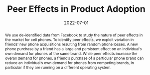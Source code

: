 ---
title: "Peer Effects in Product Adoption"
collection: wps
link: "https://drew-johnston.com/files/Peer-Effects-In-Product-Adoption.pdf"
coauthors: Michael Bailey, Theresa Kuchler, Johannes Stroebel, and Arlene Wong
date: 2022-07-01
outcome_prefix: ''
outcome: 'American Economic Journal: Applied Economics, 14(3), July 2022'
outcome_link: "https://www.aeaweb.org/articles?id=10.1257/app.20200367"
abstract: "We use de-identified data from Facebook to study the nature of peer effects in the market for cell phones. To identify peer effects, we exploit variation in friends’ new phone acquisitions resulting from random phone losses. A new phone purchase by a friend has a large and persistent effect on an individual’s own demand for phones of the same brand. While peer effects increase the overall demand for phones, a friend’s purchase of a particular phone brand can reduce an individual’s own demand for phones from competing brands, in particular if they are running on a different operating system."
press: <a href="https://voxeu.org/article/peer-effects-product-adoption">Vox EU</a> | <a href="https://blogs.lse.ac.uk/businessreview/2019/05/28/how-our-social-interactions-influence-our-decision-to-buy-a-new-home/">LSE Business Review</a> | <a href="https://www.weforum.org/agenda/2019/09/do-your-friends-influence-you-to-buy-products/">World Economic Forum</a>
data: <a href="https://drew-johnston.com/files/peer_effects_in_product_adoption/online_appendix.pdf">Appendix</a> | <a href="https://www.openicpsr.org/openicpsr/project/130686/version/V1/view">Code</a> | <a href="https://drew-johnston.com/files/peer_effects_in_product_adoption/slides.pdf">Slides</a> | <a href="https://drew-johnston.com/files/peer_effects_in_product_adoption/wp.pdf">WP Version</a>
---